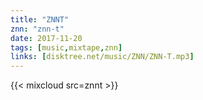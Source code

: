 ```yaml
---
title: "ZNNT"
znn: "znn-t"
date: 2017-11-20
tags: [music,mixtape,znn]
links: [disktree.net/music/ZNN/ZNN-T.mp3]
---
```

{{< mixcloud src=znnt >}}
